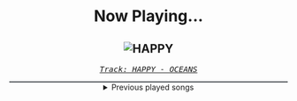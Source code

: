 <div align="center"> 
<h1>Now Playing...</h1>

![HAPPY](https://i.scdn.co/image/ab67616d00001e024ff735029fa99a20bc9d54ef)
--
_<samp><a href="https://open.spotify.com/track/4gKaBa5yxY76O3b8RkKx9w">Track: HAPPY - OCEANS</a></samp>_

<div style="border: 1px #4B5054 solid"></div>
<details>
  <summary>
    Previous played songs
  </summary>
  <table>
    <thead>
      <tr>
        <th>
          Artist
        </th>
        <th>
          Song
        </th>
        <th>
          Link
        </th>
      </tr>
    </thead>
    <tbody>
      <tr><td>OCEANS</td><td>HAPPY</td><td><a href="https://open.spotify.com/track/4gKaBa5yxY76O3b8RkKx9w">https://open.spotify.com/track/4gKaBa5yxY76O3b8RkKx9w</a></td></tr><tr><td>THE DEFECT</td><td>BROKEN MINDS</td><td><a href="https://open.spotify.com/track/3sJ6M3hImIgtxKpsUapITI">https://open.spotify.com/track/3sJ6M3hImIgtxKpsUapITI</a></td></tr><tr><td>SKYLIMIT</td><td>Designed To Lose</td><td><a href="https://open.spotify.com/track/2Lh2jkpjEvA4ImyGXxDLrm">https://open.spotify.com/track/2Lh2jkpjEvA4ImyGXxDLrm</a></td></tr><tr><td>VENUES</td><td>Praying Mantis</td><td><a href="https://open.spotify.com/track/0YwJtluhUZoYEF58xLLr82">https://open.spotify.com/track/0YwJtluhUZoYEF58xLLr82</a></td></tr><tr><td>Phantom Elite</td><td>Sangre Mala</td><td><a href="https://open.spotify.com/track/6muBFO9CbtYGRu6iVyzqN5">https://open.spotify.com/track/6muBFO9CbtYGRu6iVyzqN5</a></td></tr><tr><td>Tetrarch</td><td>Live Not Fantasize</td><td><a href="https://open.spotify.com/track/3asgs3iJWKVpTVUz8m7wVs">https://open.spotify.com/track/3asgs3iJWKVpTVUz8m7wVs</a></td></tr><tr><td>Fixation</td><td>Blue Skies</td><td><a href="https://open.spotify.com/track/7bsWeMsVacIVzNLeiJSDBV">https://open.spotify.com/track/7bsWeMsVacIVzNLeiJSDBV</a></td></tr><tr><td>Revnoir</td><td>Crève</td><td><a href="https://open.spotify.com/track/4s6VevTwhAr0WJ5Mz4Nrgy">https://open.spotify.com/track/4s6VevTwhAr0WJ5Mz4Nrgy</a></td></tr><tr><td>Sleep Token</td><td>Caramel</td><td><a href="https://open.spotify.com/track/3AdXwuFn7j21HNiFMXvZXt">https://open.spotify.com/track/3AdXwuFn7j21HNiFMXvZXt</a></td></tr><tr><td>Sleep Token</td><td>Emergence</td><td><a href="https://open.spotify.com/track/5NRpxJxtR6JkUhQS4F0um6">https://open.spotify.com/track/5NRpxJxtR6JkUhQS4F0um6</a></td></tr><tr><td>Morgana</td><td>Schwarm</td><td><a href="https://open.spotify.com/track/3KiANrzozsktALYFjS3SnN">https://open.spotify.com/track/3KiANrzozsktALYFjS3SnN</a></td></tr><tr><td>NOVELISTS</td><td>K.O.</td><td><a href="https://open.spotify.com/track/3HyemUAWgM28hYtJ5Pq1c6">https://open.spotify.com/track/3HyemUAWgM28hYtJ5Pq1c6</a></td></tr><tr><td>Arch Enemy</td><td>Blood Dynasty</td><td><a href="https://open.spotify.com/track/6QO8o6bGA3bR056Rsm3bVk">https://open.spotify.com/track/6QO8o6bGA3bR056Rsm3bVk</a></td></tr><tr><td>Anberlin</td><td>A Feel Good Drag</td><td><a href="https://open.spotify.com/track/7EdG65OALAMF3RUrqTJpg1">https://open.spotify.com/track/7EdG65OALAMF3RUrqTJpg1</a></td></tr><tr><td>Anberlin</td><td>Time & Confusion</td><td><a href="https://open.spotify.com/track/6z4EL5x2qXTbq3Uz7fvzYy">https://open.spotify.com/track/6z4EL5x2qXTbq3Uz7fvzYy</a></td></tr><tr><td>NOTHING MORE</td><td>FREEFALL (feat. Chris Daughtry)</td><td><a href="https://open.spotify.com/track/6My8jidGtXHcnqfG03m29x">https://open.spotify.com/track/6My8jidGtXHcnqfG03m29x</a></td></tr><tr><td>coldrain</td><td>INCOMPLETE</td><td><a href="https://open.spotify.com/track/5qmYsAjOo7AVWcVSvQm8Wh">https://open.spotify.com/track/5qmYsAjOo7AVWcVSvQm8Wh</a></td></tr><tr><td>NOTHING MORE</td><td>HOUSE ON SAND (feat. Eric V. of I Prevail)</td><td><a href="https://open.spotify.com/track/1ddiEQNhyB4eCOg6HyKeKY">https://open.spotify.com/track/1ddiEQNhyB4eCOg6HyKeKY</a></td></tr><tr><td>From Fall to Spring</td><td>INCOMPLETE</td><td><a href="https://open.spotify.com/track/0ampO6lT0n4BBgmj0Eo59M">https://open.spotify.com/track/0ampO6lT0n4BBgmj0Eo59M</a></td></tr><tr><td>Imminence</td><td>Come What May - feat. Tim Charles</td><td><a href="https://open.spotify.com/track/6BTgYgcB98yy8NqqtsRKLE">https://open.spotify.com/track/6BTgYgcB98yy8NqqtsRKLE</a></td></tr>
    </tbody>
  </table>
</details>

</div>
